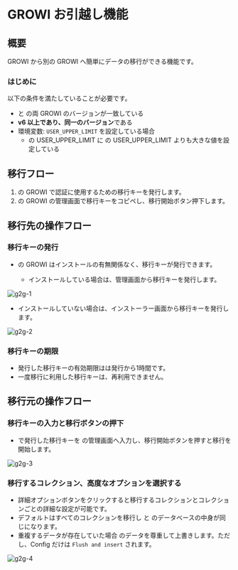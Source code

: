 <!-- markdownlint-disable MD033  -->
# GROWI お引越し機能

## 概要

GROWI から別の GROWI へ簡単にデータの移行ができる機能です。

### はじめに

以下の条件を満たしていることが必要です。

- <Badge text="移行先" vertical='middle'/> と <Badge text="移行元" vertical='middle' type="warning"/> の両 GROWI のバージョンが一致している
- **v6 以上であり、同一のバージョン**である
- 環境変数: `USER_UPPER_LIMIT` を設定している場合
  - <Badge text="移行先" vertical='middle'/> の USER_UPPER_LIMIT に <Badge text="移行元" vertical='middle' type="warning"/> の USER_UPPER_LIMIT よりも大きな値を設定している

## 移行フロー

1. <Badge text="移行先" vertical='middle'/> の GROWI で認証に使用するための移行キーを発行します。
1. <Badge text="移行元" vertical='middle' type="warning"/> の GROWI の管理画面で移行キーをコピペし、移行開始ボタン押下します。

## 移行先の操作フロー

### 移行キーの発行

- <Badge text="移行先" vertical='middle'/> の GROWI はインストールの有無関係なく、移行キーが発行できます。
  - インストールしている場合は、管理画面から移行キーを発行します。

![g2g-1](/assets/images/g2g-transfer-1.png)

- インストールしていない場合は、インストーラー画面から移行キーを発行します。

![g2g-2](/assets/images/g2g-transfer-2.png)

### 移行キーの期限

- 発行した移行キーの有効期限はは発行から1時間です。
- 一度移行に利用した移行キーは、再利用できません。

## 移行元の操作フロー

### 移行キーの入力と移行ボタンの押下

- <Badge text="移行先" vertical='middle'/> で発行した移行キーを <Badge text="移行元" vertical='middle' type="warning"/> の管理画面へ入力し、移行開始ボタンを押すと移行を開始します。

![g2g-3](/assets/images/g2g-transfer-3.png)


### 移行するコレクション、高度なオプションを選択する

- 詳細オプションボタンをクリックすると移行するコレクションとコレクションごとの詳細な設定が可能です。
- デフォルトはすべてのコレクションを移行し <Badge text="移行元" vertical='middle' type="warning"/> と <Badge text="移行先" vertical='middle'/> のデータベースの中身が同じになります。
- 重複するデータが存在していた場合 <Badge text="移行元" vertical='middle' type="warning"/> のデータを尊重して上書きします。ただし、Config だけは `Flush and insert` されます。

![g2g-4](/assets/images/g2g-transfer-4.png)
